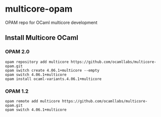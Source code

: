 # multicore-opam
OPAM repo for OCaml multicore development

## Install Multicore OCaml

### OPAM 2.0

```
opam repository add multicore https://github.com/ocamllabs/multicore-opam.git
opam switch create 4.06.1+multicore --empty
opam switch 4.06.1+multicore
opam install ocaml-variants.4.06.1+multicore
```

### OPAM 1.2

```
opam remote add multicore https://github.com/ocamllabs/multicore-opam.git
opam switch 4.06.1+multicore 
```
